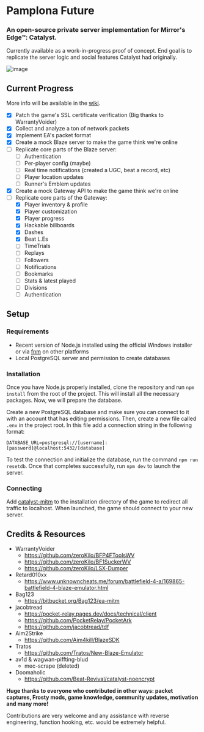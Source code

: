 # Pamplona Future
### An open-source private server implementation for Mirror's Edge™: Catalyst.
Currently available as a work-in-progress proof of concept. End goal is to replicate the server logic and social features Catalyst had originally.

![image](https://github.com/user-attachments/assets/0edcb839-c66c-4f55-8503-e2dabb4628e5)

## Current Progress
More info will be available in the [wiki](https://github.com/ploxxxy/pamplona-future/wiki).
- [x] Patch the game's SSL certificate verification (Big thanks to WarrantyVoider)
- [x] Collect and analyze a ton of network packets
- [x] Implement EA's packet format
- [x] Create a mock Blaze server to make the game think we're online
- [ ] Replicate core parts of the Blaze server:
  - [ ] Authentication
  - [ ] Per-player config (maybe)
  - [ ] Real time notifications (created a UGC, beat a record, etc)
  - [ ] Player location updates
  - [ ] Runner's Emblem updates
- [x] Create a mock Gateway API to make the game think we're online
- [ ] Replicate core parts of the Gateway:
  - [x] Player inventory & profile
  - [x] Player customization
  - [x] Player progress
  - [x] Hackable billboards
  - [x] Dashes
  - [x] Beat L.Es
  - [ ] TimeTrials
  - [ ] Replays
  - [ ] Followers
  - [ ] Notifications
  - [ ] Bookmarks
  - [ ] Stats & latest played
  - [ ] Divisions
  - [ ] Authentication

## Setup
### Requirements
- Recent version of Node.js installed using the official Windows installer or via [fnm](https://github.com/Schniz/fnm) on other platforms
- Local PostgreSQL server and permission to create databases

### Installation
Once you have Node.js properly installed, clone the repository and run `npm install` from the root of the project. This will install all the necessary packages. Now, we will prepare the database.

Create a new PostgreSQL database and make sure you can connect to it with an account that has editing permissions. Then, create a new file called `.env` in the project root. In this file add a connection string in the following format:

```
DATABASE_URL=postgresql://[username]:[password]@localhost:5432/[database]
```

To test the connection and initialize the database, run the command `npm run resetdb`. Once that completes successfully, run `npm dev` to launch the server.

### Connecting
Add [catalyst-mitm](https://github.com/ploxxxy/catalyst-mitm) to the installation directory of the game to redirect all traffic to localhost. When launched, the game should connect to your new server.

## Credits & Resources
- WarrantyVoider
  - https://github.com/zeroKilo/BFP4FToolsWV
  - https://github.com/zeroKilo/BF1SuckerWV
  - https://github.com/zeroKilo/LSX-Dumper
- Retard010xx
  - https://www.unknowncheats.me/forum/battlefield-4-a/169865-battlefield-4-blaze-emulator.html
- Bag123
  - https://bitbucket.org/Bag123/ea-mitm
- jacobtread
  - https://pocket-relay.pages.dev/docs/technical/client
  - https://github.com/PocketRelay/PocketArk
  - https://github.com/jacobtread/tdf
- Aim2Strike
  - https://github.com/Aim4kill/BlazeSDK
- Tratos
  - https://github.com/Tratos/New-Blaze-Emulator
- av1d & wagwan-piffting-blud
  - mec-scrape (deleted)
- Doomaholic
  - https://github.com/Beat-Revival/catalyst-noencrypt

**Huge thanks to everyone who contributed in other ways: packet captures, Frosty mods, game knowledge, community updates, motivation and many more!**

Contributions are very welcome and any assistance with reverse engineering, function hooking, etc. would be extremely helpful.
